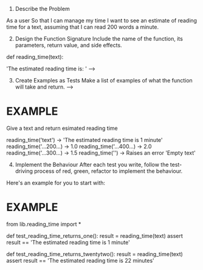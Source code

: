 1. Describe the Problem

As a user
So that I can manage my time
I want to see an estimate of reading time for a text, 
assuming that I can read 200 words a minute.


2. Design the Function Signature
Include the name of the function, its parameters, return value, and side effects.

def reading_time(text):

<!-- Parameters: text: a string containing text which will be estimated

Returns: a string 'The estimated reading time is: ' followed by an estimated reading time as a float
Assumptions: user can read 200 words per minute

Side effects: print of the result --> 'The estimated reading time is: ' -->


3. Create Examples as Tests
Make a list of examples of what the function will take and return. -->

# EXAMPLE

Give a text and return esimated reading time

reading_time('text') -> 'The estimated reading time is 1 minute'
reading_time('...200...) -> 1.0
reading_time('...400...) -> 2.0
reading_time('...300...) -> 1.5
reading_time('') -> Raises an error 'Empty text'


4. Implement the Behaviour
After each test you write, follow the test-driving process of red, green, refactor to implement the behaviour.

Here's an example for you to start with:

# EXAMPLE

from lib.reading_time import *

def test_reading_time_returns_one():
result = reading_time(text)
assert result == 'The estimated reading time is 1 minute'

def test_reading_time_returns_twentytwo():
result = reading_time(text)
assert result == 'The estimated reading time is 22 minutes'
